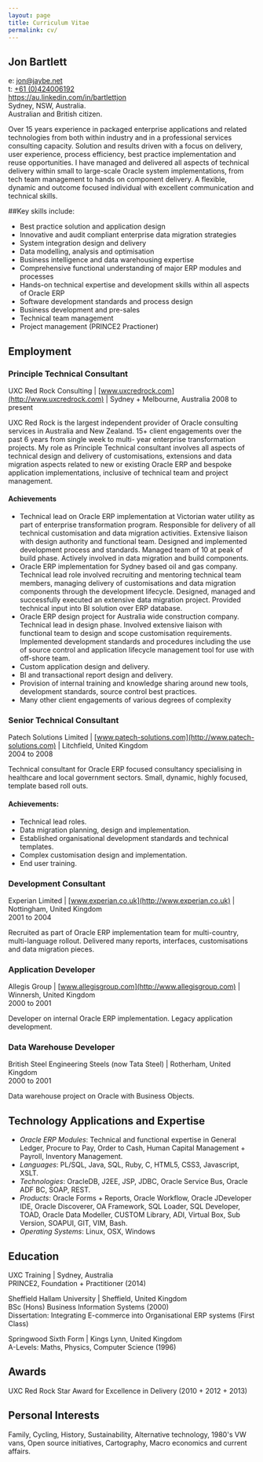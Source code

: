 ```yaml
---
layout: page
title: Curriculum Vitae
permalink: cv/
---
```

## Jon Bartlett

e: <a href="mailto:jon@jaybe.net">jon@jaybe.net</a>  
t: <a href="tel:+61424006192">+61 (0)424006192</a>  
<a href="https://au.linkedin.com/in/bartlettjon">https://au.linkedin.com/in/bartlettjon</a>  
Sydney, NSW, Australia.  
Australian and British citizen.  


Over 15 years experience in packaged enterprise applications and related technologies from both within industry and in a professional services consulting capacity. Solution and results driven with a focus on delivery, user experience, process efficiency, best practice implementation and reuse opportunities. I have managed and delivered all aspects of technical delivery within small to large-scale Oracle system implementations, from tech team management to hands on component delivery. A flexible, dynamic and outcome focused individual with excellent communication and technical skills.

##Key skills include:
* Best practice solution and application design
* Innovative and audit compliant enterprise data migration strategies
* System integration design and delivery
* Data modelling, analysis and optimisation
* Business intelligence and data warehousing expertise
* Comprehensive functional understanding of major ERP modules and processes
* Hands-on technical expertise and development skills within all aspects of Oracle ERP
* Software development standards and process design
* Business development and pre-sales
* Technical team management
* Project management (PRINCE2 Practioner)


## Employment

### Principle Technical Consultant
UXC Red Rock Consulting | [www.uxcredrock.com](http://www.uxcredrock.com) | Sydney + Melbourne, Australia
2008 to present  

UXC Red Rock is the largest independent provider of Oracle consulting services in Australia and New Zealand. 15+ client engagements over the past 6 years from single week to multi- year enterprise transformation projects. My role as Principle Technical consultant involves all aspects of technical design and delivery of customisations, extensions and data migration aspects related to new or existing Oracle ERP and bespoke application implementations, inclusive of technical team and project management.  

#### Achievements
* Technical lead on Oracle ERP implementation at Victorian water utility as part of enterprise transformation program. Responsible for delivery of all technical customisation and data migration activities. Extensive liaison with design authority and functional team. Designed and implemented development process and standards. Managed team of 10 at peak of build phase. Actively involved in data migration and build components.  
* Oracle ERP implementation for Sydney based oil and gas company. Technical lead role involved recruiting and mentoring technical team members, managing delivery of customisations and data migration components through the development lifecycle. Designed, managed and successfully executed an extensive data migration project. Provided technical input into BI solution over ERP database.
* Oracle ERP design project for Australia wide construction company. Technical lead in design phase. Involved extensive liaison with functional team to design and scope customisation requirements. Implemented development standards and procedures including the use of source control and application lifecycle management tool for use with off-shore team.
* Custom application design and delivery.
* BI and transactional report design and delivery.
* Provision of internal training and knowledge sharing around new tools, development standards, source control best practices.
* Many other client engagements of various degrees of complexity

### Senior Technical Consultant
Patech Solutions Limited | [www.patech-solutions.com](http://www.patech-solutions.com) | Litchfield, United Kingdom  
2004 to 2008  

Technical consultant for Oracle ERP focused consultancy specialising in healthcare and local government sectors. Small, dynamic, highly focused, template based roll outs.

#### Achievements:

* Technical lead roles.
* Data migration planning, design and implementation.
* Established organisational development standards and technical templates.
* Complex customisation design and implementation.
* End user training.

### Development Consultant
Experian Limited | [www.experian.co.uk](http://www.experian.co.uk) | Nottingham, United Kingdom  
2001 to 2004  

Recruited as part of Oracle ERP implementation team for multi-country, multi-language rollout. Delivered many reports, interfaces, customisations and data migration pieces. 

### Application Developer
Allegis Group | [www.allegisgroup.com](http://www.allegisgroup.com) | Winnersh, United Kingdom  
2000 to 2001  

Developer on internal Oracle ERP implementation. Legacy application development.

### Data Warehouse Developer
British Steel Engineering Steels (now Tata Steel) | Rotherham, United Kingdom  
2000 to 2001  

Data warehouse project on Oracle with Business Objects.

## Technology Applications and Expertise
* *Oracle ERP Modules*: Technical and functional expertise in General Ledger, Procure to Pay, Order to Cash, Human Capital Management + Payroll, Inventory Management.
* *Languages*: PL/SQL, Java, SQL, Ruby, C, HTML5, CSS3, Javascript, XSLT.
* *Technologies*: OracleDB, J2EE, JSP, JDBC, Oracle Service Bus, Oracle ADF BC, SOAP, REST.
* *Products*: Oracle Forms + Reports, Oracle Workflow, Oracle JDeveloper IDE, Oracle Discoverer, OA Framework, SQL Loader, SQL Developer, TOAD, Oracle Data Modeller, CUSTOM Library, ADI, Virtual Box, Sub Version, SOAPUI, GIT, VIM, Bash.
* *Operating Systems*: Linux, OSX, Windows

## Education

UXC Training | Sydney, Australia  
PRINCE2, Foundation + Practitioner (2014)  

Sheffield Hallam University | Sheffield, United Kingdom  
BSc (Hons) Business Information Systems (2000)  
Dissertation: Integrating E-commerce into Organisational ERP systems (First Class)  

Springwood Sixth Form | Kings Lynn, United Kingdom  
A-Levels: Maths, Physics, Computer Science (1996)  

## Awards

UXC Red Rock Star Award for Excellence in Delivery (2010 + 2012 + 2013)

## Personal Interests
Family, Cycling, History, Sustainability, Alternative technology, 1980's VW vans, Open source initiatives, Cartography, Macro economics and current affairs.


